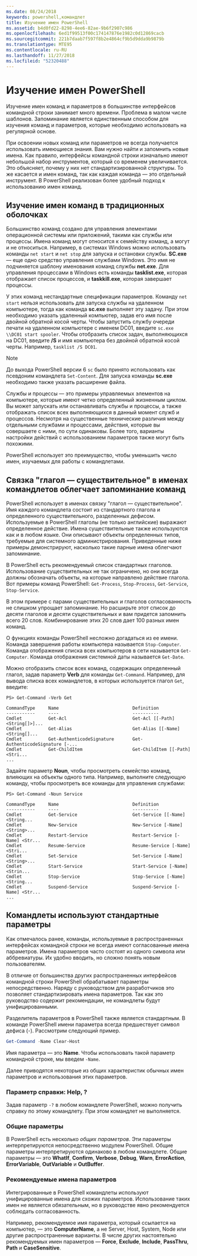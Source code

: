 ```yaml
---
ms.date: 08/24/2018
keywords: powershell,командлет
title: Изучение имен PowerShell
ms.assetid: b4d0fd22-8298-4ee6-82ae-9b6f2907c986
ms.openlocfilehash: 6ed1f99513f00c174147876e1982c0d12869cacb
ms.sourcegitcommit: 221b7daab7f597f8b2e4864cf9b5d9dda9b9879b
ms.translationtype: MTE95
ms.contentlocale: ru-RU
ms.lasthandoff: 11/27/2018
ms.locfileid: "52320488"
---
```

# <a name="learning-powershell-names"></a>Изучение имен PowerShell

Изучение имен команд и параметров в большинстве интерфейсов командной строки занимает много времени. Проблема в малом числе шаблонов. Запоминание является единственным способом для изучения команд и параметров, которые необходимо использовать на регулярной основе.

При освоении новых команд или параметров не всегда получается использовать имеющиеся знания. Вам нужно найти и запомнить новые имена. Как правило, интерфейсы командной строки изначально имеют небольшой набор инструментов, который со временем увеличивается. Это объясняет, почему у них нет стандартизированной структуры.
То же касается и имен команд, так как каждая команда — это отдельный инструмент. В PowerShell реализован более удобный подход к использованию имен команд.

## <a name="learning-command-names-in-traditional-shells"></a>Изучение имен команд в традиционных оболочках

Большинство команд создано для управления элементами операционной системы или приложений, такими как службы или процессы. Имена команд могут относится к семейству команд, а могут и не относиться. Например, в системах Windows можно использовать команды `net start` и `net stop` для запуска и остановки службы. **SC.exe** — еще одно средство управления службами Windows. Это имя не подчиняется шаблону именования команд службы **net.exe**. Для управления процессами в Windows есть команды **tasklist.exe**, которая отображает список процессов, и **taskkill.exe**, которая завершает процессы.

У этих команд нестандартные спецификации параметров. Команду `net start` нельзя использовать для запуска службы на удаленном компьютере, тогда как команда **sc.exe** выполняет эту задачу. При этом необходимо указать удаленный компьютер, задав его имя после двойной обратной косой черты. Чтобы запустить службу очереди печати на удаленном компьютере с именем DC01, введите `sc.exe \\DC01 start spooler`.
Чтобы отобразить список задач, выполняющихся на DC01, введите **/S** и имя компьютера без двойной обратной косой черты. Например, `tasklist /S DC01`.

> [!NOTE]
> До выхода PowerShell версии 6 `sc` было принято использовать как псевдоним командлета `Set-Content`. Для запуска команды **sc.exe** необходимо также указать расширение файла.

Службы и процессы — это примеры управляемых элементов на компьютере, которые имеют четко определенный жизненным циклом. Вы может запускать или останавливать службы и процессы, а также отображать список всех выполняющихся в данный момент служб и процессов. Несмотря на существенные технические различия между отдельными службами и процессами, действия, которые вы совершаете с ними, по сути одинаковы. Более того, варианты настройки действий с использованием параметров также могут быть похожими.

PowerShell использует это преимущество, чтобы уменьшить число имен, изучаемых для работы с командлетами.

## <a name="cmdlets-use-verb-noun-names-to-reduce-command-memorization"></a>Связка "глагол — существительное" в именах командлетов облегчает запоминание команд

PowerShell использует в именах связку "глагол — существительное". Имя каждого командлета состоит из стандартного глагола и определенного существительного, разделенных дефисом. Используемые в PowerShell глаголы (не только английские) выражают определенное действие. Имена существительные также используются как и в любом языке. Они описывают объекты определенных типов, требуемые для системного администрирования. Приведенные ниже примеры демонстрируют, насколько такие парные имена облегчают запоминание.

В PowerShell есть рекомендуемый список стандартных глаголов. Использование существительных не так ограничено, но они всегда должны обозначать объекты, на которые направлено действие глагола. Вот примеры команд PowerShell: `Get-Process`, `Stop-Process`, `Get-Service`, `Stop-Service`.

В этом примере с парами существительных и глаголов согласованность не слишком упрощает запоминание. Но расширьте этот список до десяти глаголов и десяти существительных и вам придется запомнить всего 20 слов.
Комбинирование этих 20 слов дает 100 разных имен команд.

О функциях команды PowerShell несложно догадаться из ее имени. Команда завершения работы компьютера называется `Stop-Computer`. Команда отображения списка всех компьютеров в сети называется `Get-Computer`. Команда отображения системной даты называется `Get-Date`.

Можно отобразить список всех команд, содержащих определенный глагол, задав параметр **Verb** для команды `Get-Command`. Например, для вывода списка всех командлетов, в которых используется глагол `Get`, введите:

```
PS> Get-Command -Verb Get

CommandType     Name                            Definition
-----------     ----                            ----------
Cmdlet          Get-Acl                         Get-Acl [[-Path] <String[]>]...
Cmdlet          Get-Alias                       Get-Alias [[-Name] <String[]...
Cmdlet          Get-AuthenticodeSignature       Get-AuthenticodeSignature [-...
Cmdlet          Get-ChildItem                   Get-ChildItem [[-Path] <Stri...
...
```

Задайте параметр **Noun**, чтобы просмотреть семейство команд, влияющих на объекты одного типа. Например, выполните следующую команду, чтобы просмотреть все команды для управления службами:

```
PS> Get-Command -Noun Service

CommandType     Name                            Definition
-----------     ----                            ----------
Cmdlet          Get-Service                     Get-Service [[-Name] <String...
Cmdlet          New-Service                     New-Service [-Name] <String>...
Cmdlet          Restart-Service                 Restart-Service [-Name] <Str...
Cmdlet          Resume-Service                  Resume-Service [-Name] <Stri...
Cmdlet          Set-Service                     Set-Service [-Name] <String>...
Cmdlet          Start-Service                   Start-Service [-Name] <Strin...
Cmdlet          Stop-Service                    Stop-Service [-Name] <String...
Cmdlet          Suspend-Service                 Suspend-Service [-Name] <Str...
...
```

## <a name="cmdlets-use-standard-parameters"></a>Командлеты используют стандартные параметры

Как отмечалось ранее, команды, используемые в распространенных интерфейсах командной строки не всегда имеют согласованные имена параметров. Имена параметров часто состоят из одного символа или аббревиатуры. Их удобно вводить, но сложно понять новым пользователям.

В отличие от большинства других распространенных интерфейсов командной строки PowerShell обрабатывает параметры непосредственно. Наряду с руководством для разработчиков это позволяет стандартизировать имена параметров. Так как это руководство содержит рекомендации, не командлеты будут унифицированными.

Разделитель параметров в PowerShell также является стандартным. В команде PowerShell имени параметра всегда предшествует символ дефиса (-). Рассмотрим следующий пример.

```powershell
Get-Command -Name Clear-Host
```

Имя параметра — это **Name**. Чтобы использовать такой параметр командной строке, мы введем `-Name`.

Далее приводятся некоторые из общих характеристик обычных имен параметров и использования этих параметров.

### <a name="the-help-parameter-"></a>Параметр справки: Help, ?

Задав параметр `-?` в любом командлете PowerShell, можно получить справку по этому командлету.
При этом командлет не выполняется.

### <a name="common-parameters"></a>Общие параметры

В PowerShell есть несколько *общих параметров*. Эти параметры интерпретируются непосредственно модулем PowerShell. Общие параметры интерпретируются одинаково в любом командлете. Общие параметры — это **WhatIf**, **Confirm**, **Verbose**, **Debug**, **Warn**, **ErrorAction**, **ErrorVariable**, **OutVariable** и **OutBuffer**.

### <a name="recommended-parameter-names"></a>Рекомендуемые имена параметров

Интегрированные в PowerShell командлеты используют унифицированные имена для схожих параметров. Использование таких имен не является обязательным, но в руководстве явно рекомендуется соблюдать согласованность.

Например, рекомендуемое имя параметра, который ссылается на компьютер, — это **ComputerName**, а не Server, Host, System, Node или другие распространенные варианты. В числе других настоятельно рекомендуемых имен параметров — **Force**, **Exclude**, **Include**, **PassThru**, **Path** и **CaseSensitive**.
